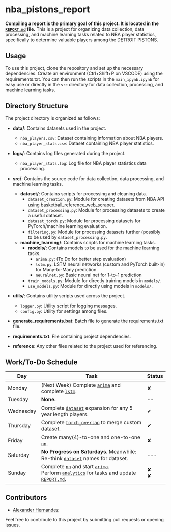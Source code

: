 # nba_pistons_report
**Compiling a report is the primary goal of this project. It is located in the [`REPORT.md`](REPORT.md) file.**
This is a project for organizing data collection, data processing, and machine learning tasks related to NBA player statistics, specifically to determine valuable players among the DETROIT PISTONS.

## Usage

To use this project, clone the repository and set up the necessary dependencies.
Create an environment (Ctrl+Shift+P on VSCODE) using the requirements.txt.
You can then run the scripts in the `main_ipynb.ipynb` for easy use or directly in the `src` directory for data collection, processing, and machine learning tasks.

## Directory Structure

The project directory is organized as follows:

- **data/**: Contains datasets used in the project.
  - `nba_players.csv`: Dataset containing information about NBA players.
  - `nba_player_stats.csv`: Dataset containing NBA player statistics.
- **logs/**: Contains log files generated during the project.

  - `nba_player_stats.log`: Log file for NBA player statistics data processing.

- **src/**: Contains the source code for data collection, data processing, and machine learning tasks.

  - **dataset/**: Contains scripts for processing and cleaning data.
    - `dataset_creation.py`: Module for creating datasets from NBA API using basketball_reference_web_scraper.
    - `dataset_processing.py`: Module for processing datasets to create a useful dataset.
    - `dataset_torch.py`: Module for processing datasets for PyTorch/machine learning evaluation.
    - `filtering.py`: Module for processing datasets further (possibly to be used by `dataset_processing.py`.
  - **machine_learning/**: Contains scripts for machine learning tasks.
    - **models/**: Contains models to be used for the machine learning tasks.
      - `arima.py`: (To Do for better step evaluation)
      - `lstm.py`: LSTM neural networks (custom and PyTorch built-in) for Many-to-Many prediction.
      - `neuralnet.py`: Basic neural net for 1-to-1 prediction
    - `train_models.py`: Module for directly training models in `models/`.
    - `use_models.py`: Module for directly using models in `models/`.

- **utils/**: Contains utility scripts used across the project.

  - `logger.py`: Utility script for logging messages.
  - `config.py`: Utility for settings among files.

- **generate_requirements.bat**: Batch file to generate the requirements.txt file.
- **requirements.txt**: File containing project dependencies.
- **reference**: Any other files related to the project used for referencing.

## Work/To-Do Schedule

| Day       | Task       | Status |
|-----------|------------|--------|
| Monday    | (Next Week) Complete [`arima`](src/machine_learning/models/arima.py) and complete [`lstm`](src/machine_learning/models/lstm.py). | &#x2718; |
| Tuesday   | **None.** | -- |
| Wednesday |  Complete [`dataset`](src/dataset/filtering.py) expansion for any 5 year length players. | &#x2714; |
| Thursday  | Complete [`torch_overlap`](src/dataset/torch_overlap.py) to merge custom dataset. | &#x2714; |
| Friday    | Create many(4)-to-one and one-to-one [`nn`](src/machine_learning/models/nn.py). | &#x2718; |
| Saturday  | **No Progress on Saturdays.** Meanwhile: Re-think [`dataset`](src/dataset/) names for dataset. | --- |
| Sunday    | Complete [`nn`](src/machine_learning/models/nn.py) and start [`arima`](src/machine_learning/models/arima.py). **<br>** Perform [`analytics`](src/dataset/analytics.py) for tasks and update [`REPORT.md`](REPORT.md). | &#x2718; **<br>** &#x2718; |



## Contributors

- [Alexander Hernandez](https://github.com/ahernandezjr)

Feel free to contribute to this project by submitting pull requests or opening issues.
